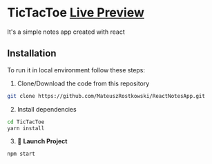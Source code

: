 # TicTacToe [Live Preview](https://mateuszrostkowski.github.io/ReactNotesApp/)

It's a simple notes app created with react

## **Installation**

To run it in local environment follow these steps:
    
1. Clone/Download the code from this repository

```bash
git clone https://github.com/MateuszRostkowski/ReactNotesApp.git
```

2. Install dependencies 

```bash
cd TicTacToe
yarn install
```

3. 🚀 **Launch Project**
    
```bash
npm start
```

